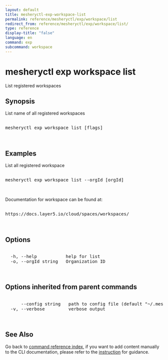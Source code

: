 ```yaml
---
layout: default
title: mesheryctl-exp-workspace-list
permalink: reference/mesheryctl/exp/workspace/list
redirect_from: reference/mesheryctl/exp/workspace/list/
type: reference
display-title: "false"
language: en
command: exp
subcommand: workspace
---
```


# mesheryctl exp workspace list

List registered workspaces

## Synopsis

List name of all registered workspaces
<pre class='codeblock-pre'>
<div class='codeblock'>
mesheryctl exp workspace list [flags]

</div>
</pre> 

## Examples

List all registered workspace
<pre class='codeblock-pre'>
<div class='codeblock'>
mesheryctl exp workspace list --orgId [orgId]

</div>
</pre> 

Documentation for workspace can be found at:
<pre class='codeblock-pre'>
<div class='codeblock'>
https://docs.layer5.io/cloud/spaces/workspaces/

</div>
</pre> 

## Options

<pre class='codeblock-pre'>
<div class='codeblock'>
  -h, --help           help for list
  -o, --orgId string   Organization ID

</div>
</pre>

## Options inherited from parent commands

<pre class='codeblock-pre'>
<div class='codeblock'>
      --config string   path to config file (default "~/.meshery/config.yaml")
  -v, --verbose         verbose output

</div>
</pre>

## See Also

Go back to [command reference index](/reference/mesheryctl/), if you want to add content manually to the CLI documentation, please refer to the [instruction](/project/contributing/contributing-cli#preserving-manually-added-documentation) for guidance.
